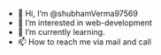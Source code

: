 - 👋 Hi, I’m @shubhamVerma97569
- 👀 I’m interested in web-development
- 🌱 I’m currently learning.
- 📫 How to reach me via mail and call

<!---
shubhamVerma97569/shubhamVerma97569 is a ✨ special ✨ repository because its `README.md` (this file) appears on your GitHub profile.
You can click the Preview link to take a look at your changes.
--->
